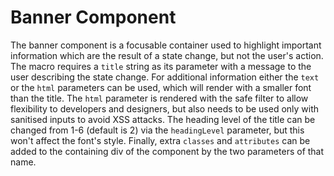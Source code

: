# Banner Component

The banner component is a focusable container used to highlight important information which are the result of a state change, but not the user's action. The macro requires a `title` string as its parameter with a message to the user describing the state change. For additional information either the `text` or the `html` parameters can be used, which will render with a smaller font than the title. The `html` parameter is rendered with the safe filter to allow flexibility to developers and designers, but also needs to be used only with sanitised inputs to avoid XSS attacks. The heading level of the title can be changed from 1-6 (default is 2) via the `headingLevel` parameter, but this won't affect the font's style. Finally, extra `classes` and `attributes` can be added to the containing div of the component by the two parameters of that name.
